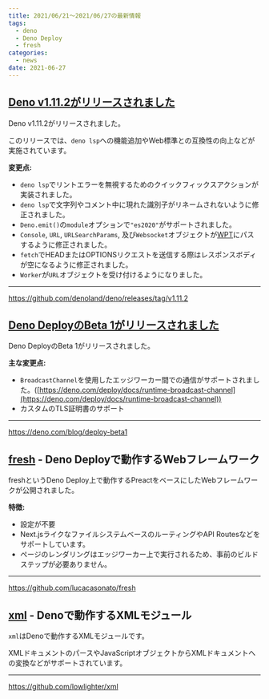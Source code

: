```yaml
---
title: 2021/06/21〜2021/06/27の最新情報
tags:
  - deno
  - Deno Deploy
  - fresh
categories:
  - news
date: 2021-06-27
---
```


## [Deno v1.11.2がリリースされました](https://github.com/denoland/deno/releases/tag/v1.11.2)

Deno v1.11.2がリリースされました。

このリリースでは、`deno lsp`への機能追加やWeb標準との互換性の向上などが実施されています。

**変更点:**

- `deno lsp`でリントエラーを無視するためのクイックフィックスアクションが実装されました。
- `deno lsp`で文字列やコメント中に現れた識別子がリネームされないように修正されました。
- `Deno.emit()`の`module`オプションで`"es2020"`がサポートされました。
- `Console`, `URL`, `URLSearchParams`, 及び`Websocket`オブジェクトが[WPT](https://github.com/web-platform-tests/wpt)にパスするように修正されました。
- `fetch`でHEADまたはOPTIONSリクエストを送信する際はレスポンスボディが空になるように修正されました。
- `Worker`が`URL`オブジェクトを受け付けるようになりました。

---

https://github.com/denoland/deno/releases/tag/v1.11.2

## [Deno DeployのBeta 1がリリースされました](https://deno.com/blog/deploy-beta1)

Deno DeployのBeta 1がリリースされました。

**主な変更点:**

- `BroadcastChannel`を使用したエッジワーカー間での通信がサポートされました。([https://deno.com/deploy/docs/runtime-broadcast-channel](https://deno.com/deploy/docs/runtime-broadcast-channel))
- カスタムのTLS証明書のサポート

---

https://deno.com/blog/deploy-beta1

## [fresh](https://github.com/lucacasonato/fresh) - Deno Deployで動作するWebフレームワーク

freshというDeno Deploy上で動作するPreactをベースにしたWebフレームワークが公開されました。

**特徴:**

- 設定が不要
- Next.jsライクなファイルシステムベースのルーティングやAPI Routesなどをサポートしています。
- ページのレンダリングはエッジワーカー上で実行されるため、事前のビルドステップが必要ありません。

---

https://github.com/lucacasonato/fresh

## [xml](https://github.com/lowlighter/xml) - Denoで動作するXMLモジュール

`xml`はDenoで動作するXMLモジュールです。

XMLドキュメントのパースやJavaScriptオブジェクトからXMLドキュメントへの変換などがサポートされています。

---

https://github.com/lowlighter/xml
